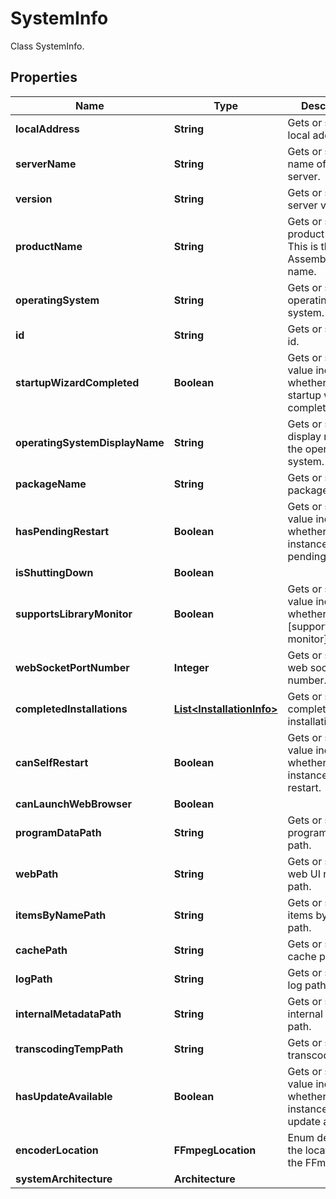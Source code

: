 

# SystemInfo

Class SystemInfo.

## Properties

| Name | Type | Description | Notes |
|------------ | ------------- | ------------- | -------------|
|**localAddress** | **String** | Gets or sets the local address. |  [optional] |
|**serverName** | **String** | Gets or sets the name of the server. |  [optional] |
|**version** | **String** | Gets or sets the server version. |  [optional] |
|**productName** | **String** | Gets or sets the product name. This is the AssemblyProduct name. |  [optional] |
|**operatingSystem** | **String** | Gets or sets the operating system. |  [optional] |
|**id** | **String** | Gets or sets the id. |  [optional] |
|**startupWizardCompleted** | **Boolean** | Gets or sets a value indicating whether the startup wizard is completed. |  [optional] |
|**operatingSystemDisplayName** | **String** | Gets or sets the display name of the operating system. |  [optional] |
|**packageName** | **String** | Gets or sets the package name. |  [optional] |
|**hasPendingRestart** | **Boolean** | Gets or sets a value indicating whether this instance has pending restart. |  [optional] |
|**isShuttingDown** | **Boolean** |  |  [optional] |
|**supportsLibraryMonitor** | **Boolean** | Gets or sets a value indicating whether [supports library monitor]. |  [optional] |
|**webSocketPortNumber** | **Integer** | Gets or sets the web socket port number. |  [optional] |
|**completedInstallations** | [**List&lt;InstallationInfo&gt;**](InstallationInfo.md) | Gets or sets the completed installations. |  [optional] |
|**canSelfRestart** | **Boolean** | Gets or sets a value indicating whether this instance can self restart. |  [optional] |
|**canLaunchWebBrowser** | **Boolean** |  |  [optional] |
|**programDataPath** | **String** | Gets or sets the program data path. |  [optional] |
|**webPath** | **String** | Gets or sets the web UI resources path. |  [optional] |
|**itemsByNamePath** | **String** | Gets or sets the items by name path. |  [optional] |
|**cachePath** | **String** | Gets or sets the cache path. |  [optional] |
|**logPath** | **String** | Gets or sets the log path. |  [optional] |
|**internalMetadataPath** | **String** | Gets or sets the internal metadata path. |  [optional] |
|**transcodingTempPath** | **String** | Gets or sets the transcode path. |  [optional] |
|**hasUpdateAvailable** | **Boolean** | Gets or sets a value indicating whether this instance has update available. |  [optional] |
|**encoderLocation** | **FFmpegLocation** | Enum describing the location of the FFmpeg tool. |  [optional] |
|**systemArchitecture** | **Architecture** |  |  [optional] |



